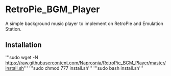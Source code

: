 # RetroPie_BGM_Player
A simple background music player to implement on RetroPie and Emulation Station.
## Installation
'''sudo wget -N https://raw.githubusercontent.com/Naprosnia/RetroPie_BGM_Player/master/install.sh'''
'''sudo chmod 777 install.sh'''
'''sudo bash install.sh'''
